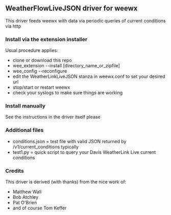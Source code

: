 
## WeatherFlowLiveJSON driver for weewx
This driver feeds weewx with data via periodic queries of current conditions via http

### Install via the extension installer
Usual procedure applies:
* clone or download this repo
* wee_extension --install [directory_name_or_zipfile]
* wee_config --reconfigure
* edit the WeatherLinkLiveJSON stanza in weewx.conf to set your desired url
* stop/start or restart weewx
* check your syslogs to make sure things are working

### Install manually
See the instructions in the driver itself please

### Additional files
* conditions.json = test file with valid JSON returned by /v1/current_conditions typically
* test1.py = quick script to query your Davis WeatherLink Live current conditions

### Credits
This driver is derived (with thanks) from the nice work of:
* Matthew Wall
* Bob Atchley
* Pat O'Brien
* and of course Tom Keffer
